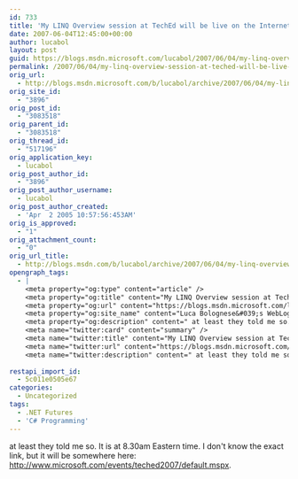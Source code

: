 ```yaml
---
id: 733
title: 'My LINQ Overview session at TechEd will be live on the Internet'
date: 2007-06-04T12:45:00+00:00
author: lucabol
layout: post
guid: https://blogs.msdn.microsoft.com/lucabol/2007/06/04/my-linq-overview-session-at-teched-will-be-live-on-the-internet/
permalink: /2007/06/04/my-linq-overview-session-at-teched-will-be-live-on-the-internet/
orig_url:
  - http://blogs.msdn.microsoft.com/b/lucabol/archive/2007/06/04/my-linq-overview-session-at-teched-will-be-live-on-the-internet.aspx
orig_site_id:
  - "3896"
orig_post_id:
  - "3083518"
orig_parent_id:
  - "3083518"
orig_thread_id:
  - "517196"
orig_application_key:
  - lucabol
orig_post_author_id:
  - "3896"
orig_post_author_username:
  - lucabol
orig_post_author_created:
  - 'Apr  2 2005 10:57:56:453AM'
orig_is_approved:
  - "1"
orig_attachment_count:
  - "0"
orig_url_title:
  - http://blogs.msdn.com/b/lucabol/archive/2007/06/04/my-linq-overview-session-at-teched-will-be-live-on-the-internet.aspx
opengraph_tags:
  - |
    <meta property="og:type" content="article" />
    <meta property="og:title" content="My LINQ Overview session at TechEd will be live on the Internet" />
    <meta property="og:url" content="https://blogs.msdn.microsoft.com/lucabol/2007/06/04/my-linq-overview-session-at-teched-will-be-live-on-the-internet/" />
    <meta property="og:site_name" content="Luca Bolognese&#039;s WebLog" />
    <meta property="og:description" content=" at least they told me so. It is at 8.30am Eastern time. I don't know the exact link, but it will be somewhere here: http://www.microsoft.com/events/teched2007/default.mspx." />
    <meta name="twitter:card" content="summary" />
    <meta name="twitter:title" content="My LINQ Overview session at TechEd will be live on the Internet" />
    <meta name="twitter:url" content="https://blogs.msdn.microsoft.com/lucabol/2007/06/04/my-linq-overview-session-at-teched-will-be-live-on-the-internet/" />
    <meta name="twitter:description" content=" at least they told me so. It is at 8.30am Eastern time. I don't know the exact link, but it will be somewhere here: http://www.microsoft.com/events/teched2007/default.mspx." />
    
restapi_import_id:
  - 5c011e0505e67
categories:
  - Uncategorized
tags:
  - .NET Futures
  - 'C# Programming'
---
```

 at least they told me so. It is at 8.30am Eastern time. I don't know the exact link, but it will be somewhere here: <http://www.microsoft.com/events/teched2007/default.mspx>.